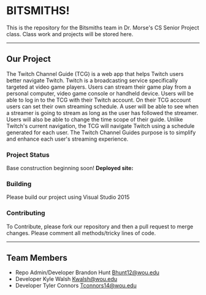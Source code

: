 # BITSMITHS!

This is the repository for the Bitsmiths team in Dr. Morse's CS Senior Project class.
Class work and projects will be stored here. 

* * *

## Our Project
The Twitch Channel Guide (TCG) is a web app that helps Twitch users better navigate Twitch. Twitch is a broadcasting service specifically targeted at video game players. Users can stream their game play from a personal computer, video game console or handheld device. Users will be able to log in to the TCG with their Twitch account. On their TCG account users can set their own streaming schedule. A user will be able to see when a streamer is going to stream as long as the user has followed the streamer. Users will also  be able to change the time scope of their guide. Unlike Twitch's current navigation, the TCG will navigate Twitch using a schedule generated for each user. The Twitch Channel Guides purpose is to simplify and enhance each user's streaming experience.

### Project Status
Base construction beginning soon!
**Deployed site:**

### Building
Please build our project using Visual Studio 2015

### Contributing
To Contribute, please fork our repository and then a pull request to merge changes. Please comment all methods/tricky lines of code.

* * *

## Team Members
* Repo Admin/Developer Brandon Hunt Bhunt12@wou.edu
* Developer Kyle Walsh Kwalsh@wou.edu
* Developer Tyler Connors Tconnors14@wou.edu